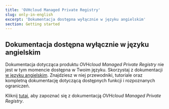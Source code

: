 ```yaml
---
title: 'OVHcloud Managed Private Registry'
slug: only-in-english
excerpt: 'Dokumentacja dostępna wyłącznie w języku angielskim'
section: Getting started
---
```


## Dokumentacja dostępna wyłącznie w języku angielskim


Dokumentacja dotycząca produktu *OVHcloud Managed Private Registry* nie jest w tym momencie dostępna w Twoim języku.
Skorzystaj z dokumentacji [w języku angielskim](https://docs.ovh.com/gb/en/private-registry/).
Znajdziesz w niej przewodniki, tutoriale oraz kompletną dokumentację dotyczącą dostępnych funkcji i rozpoznanych ograniczeń.

Kliknij [tutaj](https://docs.ovh.com/gb/en/private-registry/), aby zapoznać się z dokumentacją  *OVHcloud Managed Private Registry*.

